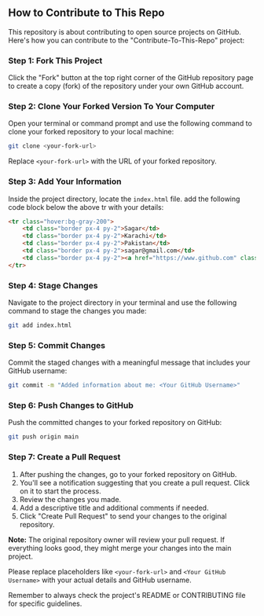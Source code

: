 ## How to Contribute to This Repo

This repository is about contributing to open source projects on GitHub. Here's how you can contribute to the "Contribute-To-This-Repo" project:

### Step 1: Fork This Project

Click the "Fork" button at the top right corner of the GitHub repository page to create a copy (fork) of the repository under your own GitHub account.

### Step 2: Clone Your Forked Version To Your Computer

Open your terminal or command prompt and use the following command to clone your forked repository to your local machine:

```bash
git clone <your-fork-url>
```

Replace `<your-fork-url>` with the URL of your forked repository.

### Step 3: Add Your Information

Inside the project directory, locate the `index.html` file. add the following code block below the above tr with your details:

```html
<tr class="hover:bg-gray-200">
    <td class="border px-4 py-2">Sagar</td>
    <td class="border px-4 py-2">Karachi</td>
    <td class="border px-4 py-2">Pakistan</td>
    <td class="border px-4 py-2">sagar@gmail.com</td>
    <td class="border px-4 py-2"><a href="https://www.github.com" class="text-blue-500">GitHub</a></td>
</tr>
```

### Step 4: Stage Changes

Navigate to the project directory in your terminal and use the following command to stage the changes you made:

```bash
git add index.html
```

### Step 5: Commit Changes

Commit the staged changes with a meaningful message that includes your GitHub username:

```bash
git commit -m "Added information about me: <Your GitHub Username>"
```

### Step 6: Push Changes to GitHub

Push the committed changes to your forked repository on GitHub:

```bash
git push origin main
```

### Step 7: Create a Pull Request

1. After pushing the changes, go to your forked repository on GitHub.
2. You'll see a notification suggesting that you create a pull request. Click on it to start the process.
3. Review the changes you made.
4. Add a descriptive title and additional comments if needed.
5. Click "Create Pull Request" to send your changes to the original repository.

**Note:** The original repository owner will review your pull request. If everything looks good, they might merge your changes into the main project.

Please replace placeholders like `<your-fork-url>` and `<Your GitHub Username>` with your actual details and GitHub username.

Remember to always check the project's README or CONTRIBUTING file for specific guidelines.

